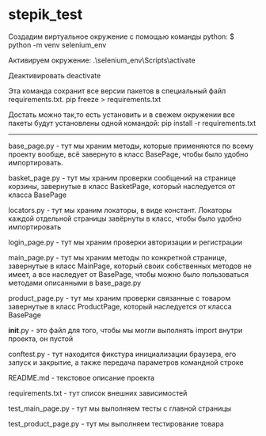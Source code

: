 # stepik_test

Создадим виртуальное окружение с помощью команды python:
$ python -m venv selenium_env

Активируем окружение:
.\selenium_env\Scripts\activate

Деактивировать
deactivate

Эта команда сохранит все версии пакетов в специальный файл requirements.txt.
pip freeze > requirements.txt

Достать можно так,то есть установить и в свежем окружении все пакеты будут установлены одной командой:
pip install -r requirements.txt

-------------------------
base_page.py - тут мы храним методы, которые применяются по всему проекту вообще, всё завернуто в класс BasePage,
чтобы было удобно импортировать.

basket_page.py - тут мы храним проверки сообщений на странице корзины, завернутые в класс BasketPage, который 
наследуется от класса BasePage

locators.py - тут мы храним локаторы, в виде констант. Локаторы каждой отдельной страницы завёрнуты в класс,
чтобы было удобно импортировать

login_page.py - тут мы храним проверки авторизации и регистрации

main_page.py - тут мы храним методы по конкретной странице, завернутые в класс MainPage, который своих собственных 
методов не имеет, а все наследует от BasePage, чтобы можно было пользоваться методами описанными в base_page.py

product_page.py - тут мы храним проверки связанные с товаром завернутые в класс ProductPage, который наследуется
от класса BasePage

__init__.py - это файл для того, чтобы мы могли выполнять import внутри проекта, он пустой

conftest.py - тут находится фикстура инициализации браузера, его запуск и закрытие, а также передача параметров 
командной строке

README.md - текстовое описание проекта

requirements.txt - тут список внешних зависимостей

test_main_page.py - тут мы выполняем тесты с главной страницы

test_product_page.py - тут мы выполняем тестирование товара

